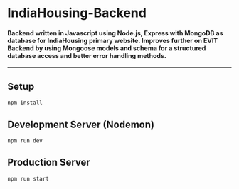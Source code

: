 # IndiaHousing-Backend
#### Backend written in Javascript using Node.js, Express with MongoDB as database for IndiaHousing primary website. Improves further on EVIT Backend by using Mongoose models and schema for a structured database access and better error handling methods.
---

## Setup
```
npm install
```

## Development Server (Nodemon)
```
npm run dev
```

## Production Server
```
npm run start
```
